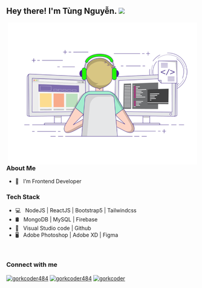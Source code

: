 <h2> Hey there! I'm Tùng Nguyễn. <img src="https://github.com/souvikguria98/souvikguria98/blob/master/Hi.gif"
        width="25"></h2>
<img align="right" alt="GIF" src="https://raw.githubusercontent.com/devSouvik/devSouvik/master/gif3.gif" width="500" />

<h3>About Me </h3>

- 🔭 &nbsp; I’m Frontend Developer

<h3>Tech Stack</h3>

- 💻 &nbsp; NodeJS | ReactJS | Bootstrap5 | Tailwindcss 
- 🛢 &nbsp; MongoDB | MySQL | Firebase
- 🔧 &nbsp; Visual Studio code | Github
- 🖥 &nbsp; Adobe Photoshop | Adobe XD | Figma

<br>
<h3>Connect with me</h3>
<p align="left">
<a href="https://www.facebook.com/ndt0101" target="blank"><img align="center" src="https://raw.githubusercontent.com/rahuldkjain/github-profile-readme-generator/master/src/images/icons/Social/facebook.svg" alt="gorkcoder484" height="30" width="40" /></a>
<a href="https://www.instagram.com/tung_inu11/" target="blank"><img align="center" src="https://raw.githubusercontent.com/rahuldkjain/github-profile-readme-generator/master/src/images/icons/Social/instagram.svg" alt="gorkcoder484" height="30" width="40" /></a>
<a href="https://www.youtube.com/channel/UCRwYXdeYLNo2g9qYh79C6xA" target="blank"><img align="center" src="https://raw.githubusercontent.com/rahuldkjain/github-profile-readme-generator/master/src/images/icons/Social/youtube.svg" alt="gorkcoder" height="30" width="40" /></a>
</p>


